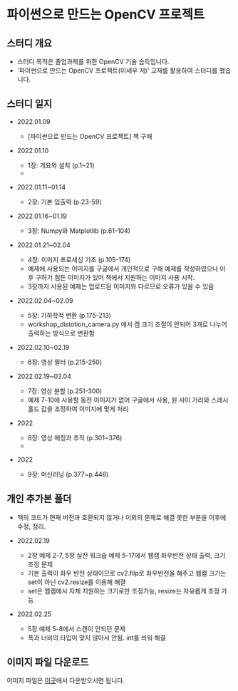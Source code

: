 파이썬으로 만드는 OpenCV 프로젝트
==========================

## 스터디 개요

- 스터디 목적은 졸업과제를 위한 OpenCV 기술 습득입니다.
- '파이썬으로 만드는 OpenCV 프로젝트(이세우 저)' 교재를 활용하여 스터디를 했습니다.

## 스터디 일지

- 2022.01.09
  - [파이썬으로 만드는 OpenCV 프로젝트] 책 구매

- 2022.01.10
  - 1장: 개요와 설치 (p.1~21)
  - 
- 2022.01.11~01.14
  - 2장: 기본 입출력 (p.23-59)

- 2022.01.16~01.19
  - 3장: Numpy와 Matplotlib (p.61-104)

- 2022.01.21~02.04
  - 4장: 이미지 프로세싱 기초 (p.105-174)
  - 예제에 사용되는 이미지를 구글에서 개인적으로 구해 예제를 작성하였으나 이후 구하기 힘든 이미지가 있어 책에서 지원하는 이미지 사용 시작.
  - 3장까지 사용된 예제는 업로드된 이미지와 다르므로 오류가 있을 수 있음

- 2022.02.04~02.09
  - 5장: 기하학적 변환 (p.175-213)
  - workshop_distotion_camera.py 에서 캠 크기 조절이 안되어 3개로 나누어 출력하는 방식으로 변환함

- 2022.02.10~02.19
  - 6장: 영상 필터 (p.215-250)

- 2022.02.19~03.04
  - 7장: 영상 분할 (p.251-300)
  - 예제 7-10에 사용할 동전 이미지가 없어 구글에서 사용, 원 사이 거리와 스레시 홀드 값을 조정하여 이미지에 맞게 처리

- 2022
  - 8장: 영상 매칭과 추적 (p.301~376)
  - 
- 2022
  - 9장: 머신러닝 (p.377~p.446)


## 개인 추가본 폴더

- 책의 코드가 현재 버전과 호환되지 않거나 이외의 문제로 해결 못한 부분을 이후에 수정, 정리.

- 2022.02.19
  - 2장 예제 2-7, 5장 실전 워크숍 예제 5-17에서 웹캠 좌우반전 상태 출력, 크기 조정 문제
  - 기본 출력이 좌우 반전 상태이므로 cv2.filp로 좌우반전을 해주고 웹캠 크기는 set이 아닌 cv2.resize를 이용해 해결
  - set은 웹캠에서 자체 지원하는 크기로만 조정가능, resize는 자유롭게 조정 가능

- 2022.02.25
  - 5장 예제 5-8에서 스캔이 안되던 문제
  - 폭과 너비의 타입이 맞지 않아서 안됨. int를 씌워 해결


## 이미지 파일 다운로드

이미지 파일은 [이곳](https://github.com/dltpdn/insightbook.opencv_project_python)에서 다운받으시면 됩니다.
